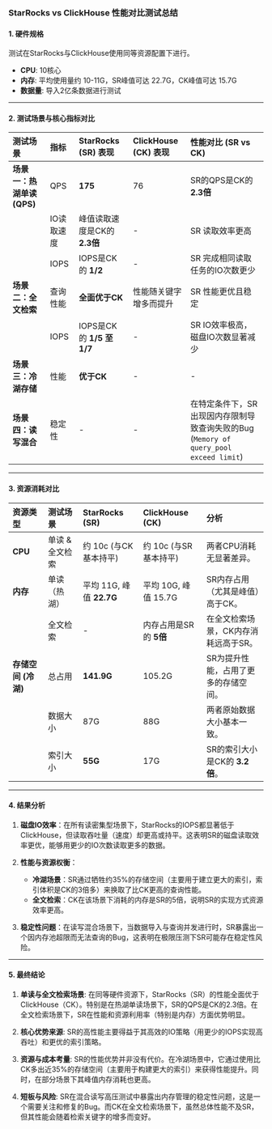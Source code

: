 ### **StarRocks vs ClickHouse 性能对比测试总结**

#### **1. 硬件规格**
测试在StarRocks与ClickHouse使用同等资源配置下进行。
* **CPU**: 10核心
* **内存**: 平均使用量约 10-11G，SR峰值可达 22.7G，CK峰值可达 15.7G
* **数据量**: 导入2亿条数据进行测试

---

#### **2. 测试场景与核心指标对比**

| 测试场景 | 指标 | StarRocks (SR) 表现 | ClickHouse (CK) 表现 | 性能对比 (SR vs CK) |
| :--- | :--- | :--- | :--- | :--- |
| **场景一：热湖单读 (QPS)** | QPS | **175** | 76 | SR的QPS是CK的 **2.3倍** |
| | IO读取速度 | 峰值读取速度是CK的 **2.3倍** | - | SR 读取效率更高 |
| | IOPS | IOPS是CK的 **1/2** | - | SR 完成相同读取任务的IO次数更少 |
| **场景二：全文检索** | 查询性能 | **全面优于CK** | 性能随关键字增多而提升 | SR 性能更优且稳定 |
| | IOPS | IOPS是CK的 **1/5 至 1/7** | - | SR IO效率极高，磁盘IO次数显著减少 |
| **场景三：冷湖存储** | 性能 | **优于CK** | - | - |
| **场景四：读写混合** | 稳定性 | - | - | 在特定条件下，SR出现因内存限制导致查询失败的Bug (`Memory of query_pool exceed limit`) |

---

#### **3. 资源消耗对比**

| 资源类型 | 测试场景 | StarRocks (SR) | ClickHouse (CK) | 分析 |
| :--- | :--- | :--- | :--- | :--- |
| **CPU** | 单读 & 全文检索 | 约 10c (与CK基本持平) | 约 10c (与SR基本持平) | 两者CPU消耗无显著差异。 |
| **内存** | 单读（热湖） | 平均 11G, 峰值 **22.7G** | 平均 10G, 峰值 15.7G | SR内存占用（尤其是峰值）高于CK。 |
| | 全文检索 | - | 内存占用是SR的 **5倍** | 在全文检索场景，CK内存消耗远高于SR。 |
| **存储空间 (冷湖)** | 总占用 | **141.9G** | 105.2G | SR为提升性能，占用了更多的存储空间。 |
| | 数据大小 | 87G | 88G | 两者原始数据大小基本一致。 |
| | 索引大小 | **55G** | 17G | SR的索引大小是CK的 **3.2倍**。 |

---

#### **4. 结果分析**

1.  **磁盘IO效率**：在所有读密集型场景下，StarRocks的IOPS都显著低于ClickHouse，但读取吞吐量（速度）却更高或持平。这表明SR的磁盘读取效率更优，能够用更少的IO次数读取更多的数据。

2.  **性能与资源权衡**：
    * **冷湖场景**：SR通过牺牲约35%的存储空间（主要用于建立更大的索引，索引体积是CK的3倍多）来换取了比CK更高的查询性能。
    * **全文检索**：CK在该场景下消耗的内存是SR的5倍，说明SR的实现方式资源效率更高。

3.  **稳定性问题**：在读写混合场景下，当数据导入与查询并发进行时，SR暴露出一个因内存池超限而无法查询的Bug，这表明在极限压测下SR可能存在稳定性风险。

---

#### **5. 最终结论**

1.  **单读与全文检索场景**: 在同等硬件资源下，StarRocks（SR）的性能全面优于ClickHouse（CK）。特别是在热湖单读场景下，SR的QPS是CK的2.3倍。在全文检索场景下，SR在性能和资源利用率（特别是内存）方面优势明显。

2.  **核心优势来源**: SR的高性能主要得益于其高效的IO策略（用更少的IOPS实现高吞吐）和更优的索引策略。

3.  **资源与成本考量**: SR的性能优势并非没有代价。在冷湖场景中，它通过使用比CK多出近35%的存储空间（主要用于构建更大的索引）来获得性能提升。同时，在部分场景下其峰值内存消耗也更高。

4.  **短板与风险**: SR在混合读写高压测试中暴露出内存管理的稳定性问题，这是一个需要关注和修复的Bug。而CK在全文检索场景下，虽然总体性能不及SR，但其性能会随着检索关键字的增多而变好。